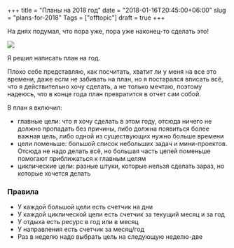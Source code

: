 +++
title = "Планы на 2018 год"
date = "2018-01-16T20:45:00+06:00"
slug = "plans-for-2018"
Tags = ["offtopic"]
draft = true
+++

На днях подумал, что пора уже, пора уже наконец-то сделать это!

<img itemprop="image" src="/images/2018-01/" />

<!--more-->

Я решил написать план на год.

Плохо себе представляю, как посчитать, хватит ли у меня на все это времени, даже если не забивать на план, но я постарался вписать всё, что я действительно хочу сделать, а не только мечтаю, поэтому надеюсь, что в конце года план превратится в отчет сам собой.

В план я включил:
- главные цели: что я хочу сделать в этом году, отсюда ничего не должно пропадать без причины, либо должна появиться более важная цель, либо одной из существующих нужно больше времени
- цели поменьше: большой список небольших задач и мини-проектов. Отсюда не надо делать всё, но большая часть целей поменьше помогают приближаться к главным целям
- циклические цели: разные штуки, которые нельзя сделать зараз, но которые хочется делать

### Правила
- У каждой большой цели есть счетчик на дни
- У каждой циклической цели есть счетчик за текущий месяц и за год
- У отдыха есть ресурс в год или в месяц
- У направления есть счетчик за месяц/год
- Раз в неделю надо выбрать цель на следующую неделю-две

